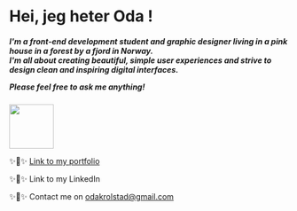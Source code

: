 <h1>Hei, jeg heter Oda ! </h1> 
<h5>I'm a front-end development student and graphic designer living in a pink house in a forest by a fjord in Norway.<br> 
I'm all about creating beautiful, simple user experiences and strive to design clean and inspiring digital interfaces. 

Please feel free to ask me anything!
</h5>

<img src="https://cdn.pixabay.com/photo/2013/07/13/13/46/house-161516_1280.png" width="80px" height="auto">

✨🪩✨ [Link to my portfolio](https://kittypoda.github.io/Portfolio/index.html)

✨🪩✨  Link to my LinkedIn

✨🪩✨  Contact me on odakrolstad@gmail.com


 
